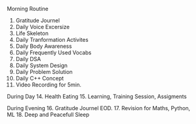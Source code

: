 Morning Routine
1. Gratitude Journel
2. Daily Voice Excersize
4. Life Skeleton
5. Daily Tranformation Activites
6. Daily Body Awareness
7. Daily Frequently Used Vocabs
8. Daily DSA
9. Daily System Design
10. Daily Problem Solution
11. Daily C++ Concept
12. Video Recording for 5min.

During Day
14. Health Eating
15. Learning, Training Session, Assigments

During Evening
16. Gratitude Journel EOD.
17. Revision for Maths, Python, ML
18. Deep and Peacefull Sleep
